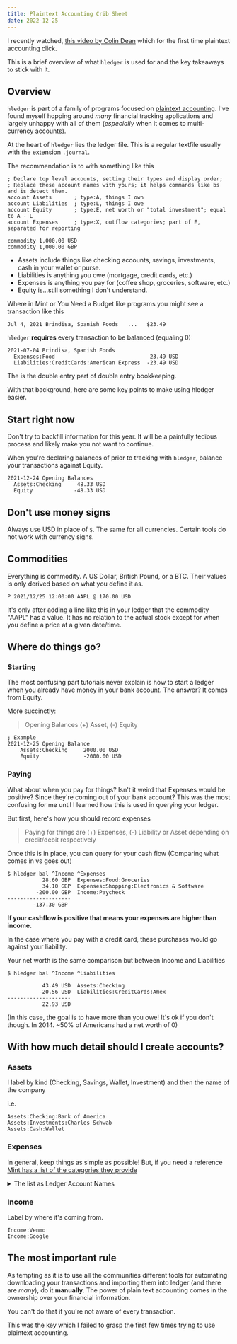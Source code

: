 ```yaml
---
title: Plaintext Accounting Crib Sheet
date: 2022-12-25
---
```


I recently watched, [this video by Colin Dean](https://www.youtube.com/watch?v=FJtaM43PgXQ) which for the first time plaintext accounting click.

This is a brief overview of what `hledger` is used for and the key takeaways to stick with it.

## Overview

`hledger` is part of a family of programs focused on [plaintext accounting](https://plaintextaccounting.org). I've found myself hopping around _many_ financial tracking applications and largely unhappy with all of them (_especially_ when it comes to multi-currency accounts).

At the heart of `hledger` lies the ledger file. This is a regular textfile usually with the extension `.journal`.

The recommendation is to with something like this

```
; Declare top level accounts, setting their types and display order;
; Replace these account names with yours; it helps commands like bs and is detect them.
account Assets       ; type:A, things I own
account Liabilities  ; type:L, things I owe
account Equity       ; type:E, net worth or "total investment"; equal to A - L
account Expenses     ; type:X, outflow categories; part of E, separated for reporting

commodity 1,000.00 USD
commodity 1,000.00 GBP
```

- Assets include things like checking accounts, savings, investments, cash in your wallet or purse.
- Liabilities is anything you owe (mortgage, credit cards, etc.)
- Expenses is anything you pay for (coffee shop, groceries, software, etc.)
- Equity is...still something I don't understand.

Where in Mint or You Need a Budget like programs you might see a transaction like this

```
Jul 4, 2021 Brindisa, Spanish Foods   ...   $23.49
```

`hledger` **requires** every transaction to be balanced (equaling 0)

```
2021-07-04 Brindisa, Spanish Foods
  Expenses:Food                              23.49 USD
  Liabilities:CreditCards:American Express  -23.49 USD
```

The is the double entry part of double entry bookkeeping.

With that background, here are some key points to make using hledger easier.

## Start right now

Don't try to backfill information for this year. It will be a painfully tedious process and likely make you not want to continue.

When you're declaring balances of prior to tracking with `hledger`, balance your transactions against Equity.

```
2021-12-24 Opening Balances
  Assets:Checking     48.33 USD
  Equity             -48.33 USD
```

## Don't use money signs

Always use USD in place of `$`. The same for all currencies. Certain tools do not work with currency signs.

## Commodities

Everything is commodity. A US Dollar, British Pound, or a BTC. Their values is only derived based on what you define it as.

```dat
P 2021/12/25 12:00:00 AAPL @ 170.00 USD
```

It's only after adding a line like this in your ledger that the commodity "AAPL" has a value. It has no relation to the actual stock except for when you define a price at a given date/time.

## Where do things go?

### Starting

The most confusing part tutorials never explain is how to start a ledger when you already have money in your bank account. The answer? It comes from Equity.

More succinctly:


> Opening Balances (+) Asset, (-) Equity

```
; Example
2021-12-25 Opening Balance
    Assets:Checking     2000.00 USD
    Equity              -2000.00 USD
```

### Paying

What about when you pay for things? Isn't it weird that Expenses would be positive? Since they're coming out of your bank account? This was the most confusing for me until I learned how this is used in querying your ledger.

But first, here's how you should record expenses

> Paying for things are (+) Expenses, (-) Liability or Asset depending on credit/debit respectively

Once this is in place, you can query for your cash flow (Comparing what comes in vs goes out)

```
$ hledger bal ^Income ^Expenses
           28.60 GBP  Expenses:Food:Groceries
           34.10 GBP  Expenses:Shopping:Electronics & Software
         -200.00 GBP  Income:Paycheck
--------------------
        -137.30 GBP
```

**If your cashflow is positive that means your expenses are higher than income.**

In the case where you pay with a credit card, these purchases would go against your liability.

Your net worth is the same comparison but between Income and Liabilities

```
$ hledger bal ^Income ^Liabilities

           43.49 USD  Assets:Checking
          -20.56 USD  Liabilities:CreditCards:Amex
--------------------
           22.93 USD

```

(In this case, the goal is to have more than you owe! It's ok if you don't though. In 2014. ~50% of Americans had a net worth of 0)

## With how much detail should I create accounts?

### Assets

I label by kind (Checking, Savings, Wallet, Investment) and then the name of the company

i.e.

```
Assets:Checking:Bank of America
Assets:Investments:Charles Schwab
Assets:Cash:Wallet
```

### Expenses

In general, keep things as simple as possible! But, if you need a reference [Mint has a list of the categories they provide](https://mint.intuit.com/mint-categories)

<details>
<summary>The list as Ledger Account Names</summary>

```
Income:Paycheck
Income:Investment
Income:Returned Purchase
Income:Bonus
Income:Interest Income
Income:Reimbursement
Income:Rental Income

Assets:Miscellaneous:Cash & ATM
Assets:Miscellaneous:Check

Expense:Entertainment:Arts
Expense:Entertainment:Music
Expense:Entertainment:Movies & DVDs
Expense:Entertainment:Newspaper & Magazines

Expenses:Education:Tuition
Expenses:Education:Student Loan
Expenses:Education:Books & Supplies

Expenses:Shopping:Clothing
Expenses:Shopping:Books
Expenses:Shopping:Electronics & Software
Expenses:Shopping:Hobbies
Expenses:Shopping:Sporting Goods

Expenses:PersonalCare:Laundry
Expenses:PersonalCare:Hair
Expenses:PersonalCare:Spa & Massage

Expenses:Health:Dentist
Expenses:Health:Doctor
Expenses:Health:Eye Care
Expenses:Health:Pharmacy
Expenses:Health:Health Insurance
Expenses:Health:Gym
Expenses:Health:Sports

Expenses:Kids:Activities
Expenses:Kids:Allowance
Expenses:Kids:Baby Supplies
Expenses:Kids:Babysitter & Daycare
Expenses:Kids:Child Support
Expenses:Kids:Toys

Expenses:Food:Groceries
Expenses:Food:Coffee Shops
Expenses:Food:Fast Food
Expenses:Food:Restaurants
Expenses:Food:Alcohol

Expenses:GiftsDonations:Gift
Expenses:GiftsDonations:Charity

Expenses:Investments:Deposit
Expenses:Investments:Withdrawal
Expenses:Investments:Dividends & Cap Gains
Expenses:Investments:Buy
Expenses:Investments:Sell


Expenses:Utilities:Television
Expenses:Utilities:Home Phone
Expenses:Utilities:Internet
Expenses:Utilities:Mobile Phone
Expenses:Utilities:Utilities

Expenses:Transport:Gas & Fuel
Expenses:Transport:Parking
Expenses:Transport:Service & Auto Parts
Expenses:Transport:Auto Payment
Expenses:Transport:Auto Insurance

Expenses:Travel:Air Travel
Expenses:Travel:Hotel
Expenses:Travel:Rental Car & Taxi
Expenses:Travel:Vacation

Expenses:Fees:Service Fee
Expenses:Fees:Late Fee
Expenses:Fees:Finance Charge
Expenses:Fees:ATM Fee
Expenses:Fees:Bank Fee
Expenses:Fees:Commissions

Expenses:Business:Advertising
Expenses:Business:Office Supplies
Expenses:Business:Printing
Expenses:Business:Shipping
Expenses:Business:Legal

Expenses:Taxes:Federal Tax
Expenses:Taxes:State Tax
Expenses:Taxes:Local Tax
Expenses:Taxes:Sales Tax
Expenses:Taxes:Property Tax
```
</details>

### Income

Label by where it's coming from.

```
Income:Venmo
Income:Google
```

## The most important rule

As tempting as it is to use all the communities different tools for automating downloading your transactions and importing them into ledger (and there are _many_), do it **manually**. The power of plain text accounting comes in the ownership over your financial information.

You can't do that if you're not aware of every transaction.

This was the key which I failed to grasp the first few times trying to use plaintext accounting.
